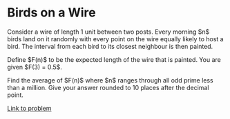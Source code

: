 # Birds on a Wire

<p>Consider a wire of length 1 unit between two posts. Every morning $n$ birds land on it randomly with every point on the wire equally likely to host a bird. The interval from each bird to its closest neighbour is then painted.</p>

<p>Define $F(n)$ to be the expected length of the wire that is painted. You are given $F(3) = 0.5$.</p>

<p>Find the average of $F(n)$ where $n$ ranges through all odd prime less than a million. Give your answer rounded to 10 places after the decimal point.</p>

[Link to problem](https://projecteuler.net/problem=826)
